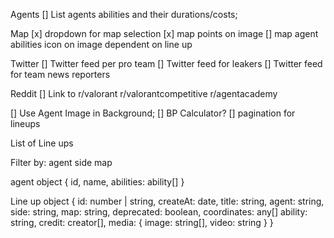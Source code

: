 Agents
    [] List agents abilities and their durations/costs;

Map
    [x] dropdown for map selection
    [x] map points on image
    [] map agent abilities icon on image dependent on line up


Twitter
    [] Twitter feed per pro team
    [] Twitter feed for leakers
    [] Twitter feed for team news reporters

Reddit
   [] Link to r/valorant r/valorantcompetitive r/agentacademy

[] Use Agent Image in Background;
[] BP Calculator?
[] pagination for lineups


List of Line ups

Filter by: 
    agent
    side
    map

agent object
    {
        id,
        name,
        abilities: ability[]
    }


Line up object
    {
        id: number | string,
        createAt: date,
        title: string,
        agent: string,
        side: string,
        map: string,
        deprecated: boolean,
        coordinates: any[]
        ability: string,
        credit: creator[],
        media: {
            image: string[],
            video: string
        }
    }
